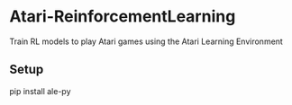 # Atari-ReinforcementLearning
Train RL models to play Atari games using the Atari Learning Environment

## Setup
pip install ale-py